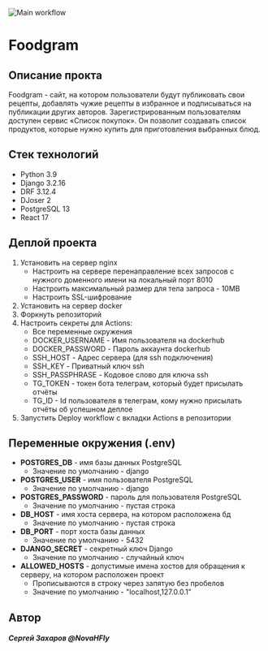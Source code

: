 ![Main workflow](https://github.com/NovaHFly/foodgram/actions/workflows/main.yml/badge.svg)

# Foodgram

## Описание прокта
Foodgram - сайт, на котором пользователи будут публиковать свои рецепты, добавлять чужие рецепты в избранное и подписываться на публикации других авторов. Зарегистрированным пользователям доступен сервис «Список покупок». Он позволит создавать список продуктов, которые нужно купить для приготовления выбранных блюд.

## Стек технологий
- Python 3.9
- Django 3.2.16
- DRF 3.12.4
- DJoser 2
- PostgreSQL 13
- React 17

## Деплой проекта
1. Установить на сервер nginx
   - Настроить на сервере перенаправление всех запросов с нужного доменного имени на локальный порт 8010
   - Настроить максимальный размер для тела запроса - 10MB
   - Настроить SSL-шифрование
2. Установить на сервер docker
3. Форкнуть репозиторий
4. Настроить секреты для Actions:
   - Все переменные окружения
   - DOCKER_USERNAME - Имя пользователя на dockerhub
   - DOCKER_PASSWORD - Пароль аккаунта dockerhub
   - SSH_HOST - Адрес сервера (для ssh подключения)
   - SSH_KEY - Приватный ключ ssh
   - SSH_PASSPHRASE - Кодовое слово для ключа ssh
   - TG_TOKEN - токен бота телеграм, который будет присылать отчёты
   - TG_ID - Id пользователя в телеграм, кому нужно присылать отчёты об успешном деплое
5. Запустить Deploy workflow с вкладки Actions в репозитории

## Переменные окружения (.env)
- **POSTGRES_DB** - имя базы данных PostgreSQL
  - Значение по умолчанию - django
- **POSTGRES_USER** - имя пользователя PostgreSQL
  - Значение по умолчанию - django
- **POSTGRES_PASSWORD** - пароль для пользователя PostgreSQL
  - Значение по умолчанию - пустая строка
- **DB_HOST** - имя хоста сервера, на котором расположена бд
  - Значение по умолчанию - пустая строка
- **DB_PORT** - порт хоста базы данных
  - Значение по умолчанию - 5432
- **DJANGO_SECRET** - секретный ключ Django
  - Значение по умолчанию - случайный ключ
- **ALLOWED_HOSTS** - допустимые имена хостов для обращения к серверу, на котором расположен проект
  - Прописываются в строку через запятую без пробелов
  - Значение по умолчанию - "localhost,127.0.0.1"

## Автор
#### *Сергей Захаров @NovaHFly*
